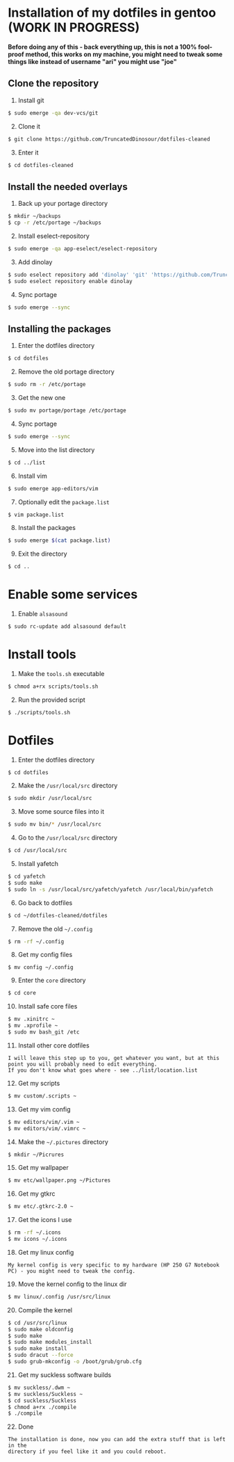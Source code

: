 # Installation of my dotfiles in gentoo (WORK IN PROGRESS)

**Before doing any of this - back everything up, this is not a 100% fool-proof method, this works on my machine, you might need to tweak some things like instead of username "ari" you might use "joe"**


## Clone the repository

1. Install git
```bash
$ sudo emerge -qa dev-vcs/git
```

2. Clone it
```bash
$ git clone https://github.com/TruncatedDinosour/dotfiles-cleaned
```

3. Enter it
```bash
$ cd dotfiles-cleaned
```




## Install the needed overlays

1. Back up your portage directory
```bash
$ mkdir ~/backups
$ cp -r /etc/portage ~/backups
```

2. Install eselect-repository
```bash
$ sudo emerge -qa app-eselect/eselect-repository
```

3. Add dinolay
```bash
$ sudo eselect repository add 'dinolay' 'git' 'https://github.com/TruncatedDinosour/dinolay.git'
$ sudo eselect repository enable dinolay
```
<!-- 
4. Add torbrowser
```bash
$ sudo eselect repository add 'torbrowser' 'git' 'https://github.com/MeisterP/torbrowser-overlay.git'
$ sudo eselect repository enable torbrowser
``` -->

4. Sync portage
```bash
$ sudo emerge --sync
```




## Installing the packages

1. Enter the dotfiles directory
```bash
$ cd dotfiles
```

2. Remove the old portage directory
```bash
$ sudo rm -r /etc/portage
```

3. Get the new one
```bash
$ sudo mv portage/portage /etc/portage
```

4. Sync portage
```bash
$ sudo emerge --sync
```

5. Move into the list directory
```bash
$ cd ../list
```

6. Install vim
```bash
$ sudo emerge app-editors/vim
```

7. Optionally edit the `package.list`
```bash
$ vim package.list
```

8. Install the packages
```bash
$ sudo emerge $(cat package.list)
```

9. Exit the directory
```bash
$ cd ..
```



# Enable some services
1. Enable `alsasound`
```bash
$ sudo rc-update add alsasound default
```



# Install tools
1. Make the `tools.sh` executable
```bash
$ chmod a+rx scripts/tools.sh
```

2. Run the provided script
```bash
$ ./scripts/tools.sh
```



# Dotfiles
1. Enter the dotfiles directory
```bash
$ cd dotfiles
```

2. Make the `/usr/local/src` directory
```bash
$ sudo mkdir /usr/local/src
```

3. Move some source files into it
```bash
$ sudo mv bin/* /usr/local/src
```

4. Go to the `/usr/local/src` directory
```bash
$ cd /usr/local/src
```

5. Install yafetch
```bash
$ cd yafetch
$ sudo make
$ sudo ln -s /usr/local/src/yafetch/yafetch /usr/local/bin/yafetch
```

6. Go back to dotfiles
```bash
$ cd ~/dotfiles-cleaned/dotfiles
```

7. Remove the old `~/.config`
```bash
$ rm -rf ~/.config
```

8. Get my config files
```basg
$ mv config ~/.config
```

9. Enter the `core` directory
```bash
$ cd core
```

10. Install safe core files
```bash
$ mv .xinitrc ~
$ mv .xprofile ~
$ sudo mv bash_git /etc
```

11. Install other core dotfiles
```
I will leave this step up to you, get whatever you want, but at this point you will probably need to edit everything.
If you don't know what goes where - see ../list/location.list
```

12. Get my scripts
```bash
$ mv custom/.scripts ~
```

13. Get my vim config
```bash
$ mv editors/vim/.vim ~
$ mv editors/vim/.vimrc ~
```

14. Make the `~/.pictures` directory
```bash
$ mkdir ~/Picrures
```

15. Get my wallpaper
```bash
$ mv etc/wallpaper.png ~/Pictures
```

16. Get my gtkrc
```bash
$ mv etc/.gtkrc-2.0 ~
```

17. Get the icons I use
```bash
$ rm -rf ~/.icons
$ mv icons ~/.icons
```

18. Get my linux config
```
My kernel config is very specific to my hardware (HP 250 G7 Notebook PC) - you might need to tweak the config.
```

19. Move the kernel config to the linux dir
```bash
$ mv linux/.config /usr/src/linux
```

20. Compile the kernel
```bash
$ cd /usr/src/linux
$ sudo make oldconfig
$ sudo make
$ sudo make modules_install
$ sudo make install
$ sudo dracut --force
$ sudo grub-mkconfig -o /boot/grub/grub.cfg
```

21. Get my suckless software builds
```bash
$ mv suckless/.dwm ~
$ mv suckless/Suckless ~
$ cd suckless/Suckless
$ chmod a+rx ./compile
$ ./compile
```

22. Done
```
The installation is done, now you can add the extra stuff that is left in the
directory if you feel like it and you could reboot.
```

